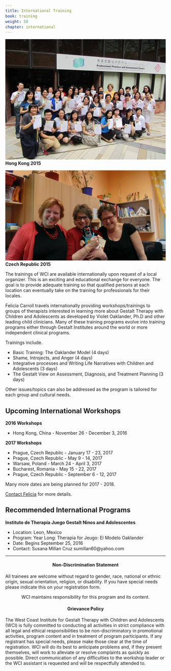 ```yaml
---
title: International Training
book: training
weight: 50
chapter: international
---
```

<div class="row">
    <div class="col col-sm-6">
        <p><img src="/assets/img/hongkong2015.jpg" class="img-responsive img-thumbnail" />
        <strong>Hong Kong 2015</strong></p>
        <p><img src="/assets/img/FeliciaMole.jpg" class="img-responsive img-thumbnail" />
        <strong>Czech Republic 2015</strong></p>
    </div>
    <div class="col col-sm-6">
        <p>The trainings of WCI are available internationally upon request of a local organizer. This is an exciting and educational exchange for everyone. The goal is to provide adequate training so that qualified persons at each location can eventually take on the training for professionals for their locales.</p>
        <p>Felicia Carroll travels internationally providing workshops/trainings to groups of therapists interested in learning more about Gestalt Therapy with Children and Adolescents as developed by Violet Oaklander, Ph.D and other leading child clinicians. Many of these training programs evolve into training programs either through Gestalt Institutes around the world or more independent clinical programs.</p>
        <p>Trainings include.
        <ul>
            <li>Basic Training: The Oaklander Model (4 days)</li>
            <li>Shame, Introjects, and Anger (4 days)</li>
            <li>Integrative processes and Writing Life Narratives with Children and Adolescents (3 days)</li>
            <li>The Gestalt View on Assessment, Diagnosis, and Treatment Planning (3 days)</li>
        </ul>
        Other issues/topics can also be addressed as the program is tailored for each group and cultural needs.
        </p>
        <h2>Upcoming International Workshops</h2>
        <strong>2016 Workshops</strong>
        <ul>
            <li>Hong Kong, China - November 26 - December 3, 2016</li>
        </ul>
        <strong>2017 Workshops</strong>
        <ul>
            <li>Prague, Czech Republic - January 17 - 23, 2017</li>
            <li>Prague, Czech Republic - May 9 - 14, 2017</li>
            <li>Warsaw, Poland - March 24 - April 3, 2017</li>
            <li>Bucharest, Romania - May 15 - 22, 2017</li>
            <li>Prague, Czech Republic - September 6 - 12, 2017</li>
        </ul>
        <p>Many more dates are being planned for 2017 - 2018.</p>
        <p><a href="/contact">Contact Felicia</a> for more details.</p>
        <h2>Recommended International Programs</h2>
        <p><strong>Instituto de Therapia Juego Gestalt Ninos and Adolescentes</strong></p>
        <ul>
          <li>Location: Leon, Mexico</li>
          <li>Program: Year Long: Therapia for Jeugo: El Modelo Oaklander</li>
          <li>Date: Begins September 25, 2016</li>
          <li>Contact: Susana Millan Cruz sumillan60@yahoo.com</li>
        </ul>
    </div>
</div>
<hr></hr>
<p></p>
<div class="row">
  <div class="col col-sm-8 col-sm-offset-2">
    <h4 style="text-align: center;"><strong>Non-Discrimination Statement</strong></h4>
    <p>All trainees are welcome without regard to gender, race, national or ethnic origin, sexual orientation, religion, or disability.  If you have special needs please indicate this on your registration form.</p>
  </div>
</div>
<div class="row">
  <div class="col col-sm-8 col-sm-offset-2" style="text-align:center;">
    <p>WCI maintains responsibility for this program and its content.</p>
  </div>
</div>
<p></p>
<p></p>
<div class="row">
  <div class="col col-sm-8 col-sm-offset-2">
    <h4 style="text-align: center;"><strong>Grievance Policy</strong></h4>
    <p>The West Coast Institute for Gestalt Therapy with Children and Adolescents (WCI) is fully committed to conducting all activities in strict compliance with all legal and ethical responsibilities to be non-discriminatory in promotional activities, program content and in treatment of program participants. If any registrant has special needs, please make those clear at the time of registration.   WCI will do its best to anticipate problems and, if they present themselves, will work to alleviate or resolve complaints as quickly as possible.  Direct communication of any difficulties to the workshop leader or the WCI assistant is requested and will be respectfully attended to.</p>
  </div>
</div>
